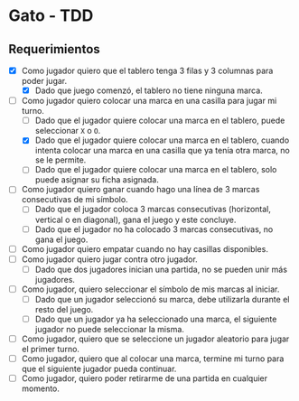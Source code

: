 # Gato - TDD

## Requerimientos

- [x] Como jugador quiero que el tablero tenga 3 filas y 3 columnas para poder jugar.
  - [x] Dado que juego comenzó, el tablero no tiene ninguna marca.
- [ ] Como jugador quiero colocar una marca en una casilla para jugar mi turno.
  - [ ] Dado que el jugador quiere colocar una marca en el tablero, puede seleccionar `X` o `O`.
  - [x] Dado que el jugador quiere colocar una marca en el tablero, cuando intenta colocar una marca en una casilla que ya tenía otra marca, no se le permite.
  - [ ] Dado que el jugador quiere colocar una marca en el tablero, solo puede asignar su ficha asignada.
- [ ] Como jugador quiero ganar cuando hago una línea de 3 marcas consecutivas de mi símbolo.
  - [ ] Dado que el jugador coloca 3 marcas consecutivas (horizontal, vertical o en diagonal), gana el juego y este concluye.
  - [ ] Dado que el jugador no ha colocado 3 marcas consecutivas, no gana el juego.
- [ ] Como jugador quiero empatar cuando no hay casillas disponibles.
- [ ] Como jugador quiero jugar contra otro jugador.
  - [ ] Dado que dos jugadores inician una partida, no se pueden unir más jugadores.
- [ ] Como jugador, quiero seleccionar el símbolo de mis marcas al iniciar.
  - [ ] Dado que un jugador seleccionó su marca, debe utilizarla durante el resto del juego.
  - [ ] Dado que un jugador ya ha seleccionado una marca, el siguiente jugador no puede seleccionar la misma.
- [ ] Como jugador, quiero que se seleccione un jugador aleatorio para jugar el primer turno.
- [ ] Como jugador, quiero que al colocar una marca, termine mi turno para que el siguiente jugador pueda continuar.
- [ ] Como jugador, quiero poder retirarme de una partida en cualquier momento.